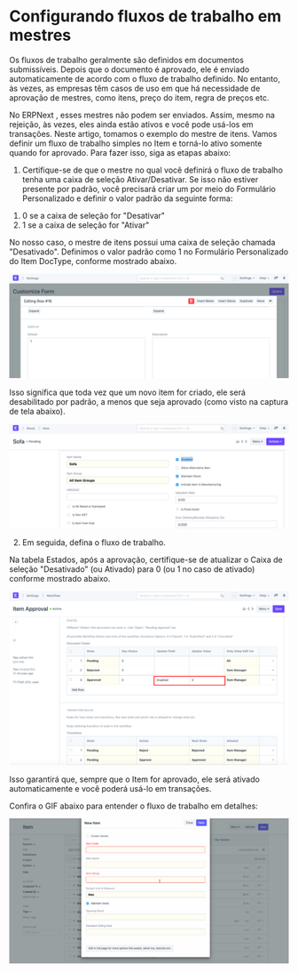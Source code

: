 # Configurando fluxos de trabalho em mestres


Os fluxos de trabalho geralmente são definidos em documentos submissíveis. Depois que o documento é aprovado, ele é enviado automaticamente de acordo com o fluxo de trabalho definido. No entanto, às vezes, as empresas têm casos de uso em que há necessidade de aprovação de mestres, como itens, preço do item, regra de preços etc.

  


No ERPNext , esses mestres não podem ser enviados. Assim, mesmo na rejeição, às vezes, eles ainda estão ativos e você pode usá-los em transações. Neste artigo, tomamos o exemplo do mestre de itens. Vamos definir um fluxo de trabalho simples no Item e torná-lo ativo somente quando for aprovado. Para fazer isso, siga as etapas abaixo:

  


1) Certifique-se de que o mestre no qual você definirá o fluxo de trabalho tenha uma caixa de seleção Ativar/Desativar. Se isso não estiver presente por padrão, você precisará criar um por meio do Formulário Personalizado e definir o valor padrão da seguinte forma:

1. 0 se a caixa de seleção for "Desativar"
2. 1 se a caixa de seleção for "Ativar"

No nosso caso, o mestre de itens possui uma caixa de seleção chamada "Desativado". Definimos o valor padrão como 1 no Formulário Personalizado do Item DocType, conforme mostrado abaixo.

  


![](/files/ubLZfPq.png)

  


Isso significa que toda vez que um novo item for criado, ele será desabilitado por padrão, a menos que seja aprovado (como visto na captura de tela abaixo). 

  


![](/files/yPOQ2fT.png)

  


   


2) Em seguida, defina o fluxo de trabalho.

  


Na tabela Estados, após a aprovação, certifique-se de atualizar o Caixa de seleção "Desativado" (ou Ativado) para 0 (ou 1 no caso de ativado) conforme mostrado abaixo.

  


  


![](/files/Qf3QXyo.png)

  


Isso garantirá que, sempre que o Item for aprovado, ele será ativado automaticamente e você poderá usá-lo em transações.

  


Confira o GIF abaixo para entender o fluxo de trabalho em detalhes:

  
 

![](/files/olzpAk2.gif)

